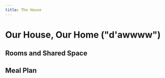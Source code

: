 ```yaml
---
title: The House
---
```


# Our House, Our Home ("d'awwww")

## Rooms and Shared Space

## Meal Plan
